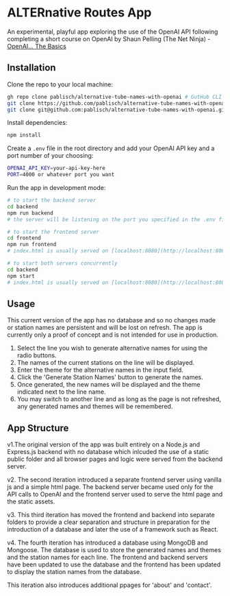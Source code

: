 # ALTERnative Routes App

An experimental, playful app exploring the use of the OpenAI API following completing a short course on OpenAI by Shaun Pelling (The Net Ninja) - [OpenAI... The Basics](https://www.youtube.com/playlist?list=PL4cUxeGkcC9ipdXMDVcGimIVMG_Z6-Vsu)

## Installation

Clone the repo to your local machine:
```bash
gh repo clone pablisch/alternative-tube-names-with-openai # GutHub CLI
git clone https://github.com/pablisch/alternative-tube-names-with-openai.git # HTTPS
git clone git@github.com:pablisch/alternative-tube-names-with-openai.git # SSH
```
Install dependencies:
```bash
npm install
```
Create a `.env` file in the root directory and add your OpenAI API key and a port number of your choosing:
```bash
OPENAI_API_KEY=your-api-key-here
PORT=4000 or whatever port you want
```
Run the app in development mode:
```bash
# to start the backend server
cd backend
npm run backend 
# the server will be listening on the port you specified in the .env file or 4000 by default
```
```bash
# to start the frontend server
cd frontend
npm run frontend 
# index.html is usually served on [localhost:8080](http://localhost:8080)
```
```bash
# to start both servers concurrently
cd backend
npm start
# index.html is usually served on [localhost:8080](http://localhost:8080)
```

## Usage
This current version of the app has no database and so no changes made or station names are persistent and will be lost on refresh. The app is currently only a proof of concept and is not intended for use in production.

1. Select the line you wish to generate alternative names for using the radio buttons.
2. The names of the current stations on the line will be displayed.
3. Enter the theme for the alternative names in the input field.
4. Click the 'Generate Station Names' button to generate the names.
5. Once generated, the new names will be displayed and the theme indicated next to the line name.
6. You may switch to another line and as long as the page is not refreshed, any generated names and themes will be remembered.

## App Structure
v1.The original version of the app was built entirely on a Node.js and Express.js backend with no database which inlcuded the use of a static public folder and all browser pages and logic were served from the backend server.

v2. The second iteration introduced a separate frontend server using vanilla js and a simple html page. The backend server became used only for the API calls to OpenAI and the frontend server used to serve the html page and the static assets.

v3. This third iteration has moved the frontend and backend into separate folders to provide a clear separation and structure in preparation for the introduction of a database and later the use of a framework such as React.

v4. The fourth iteration has introduced a database using MongoDB and Mongoose. The database is used to store the generated names and themes and the station names for each line. The frontend and backend servers have been updated to use the database and the frontend has been updated to display the station names from the database.

This iteration also introduces additional ppages for 'about' and 'contact'.